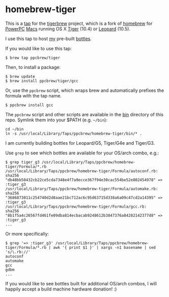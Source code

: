 # homebrew-tiger

This is a [tap](https://docs.brew.sh/Taps)
for the [tigerbrew](https://github.com/mistydemeo/tigerbrew) project,
which is a fork of [homebrew](https://brew.sh/)
for [PowerPC](https://en.wikipedia.org/wiki/PowerPC)
[Macs](https://en.wikipedia.org/wiki/Macintosh)
running OS X [Tiger](https://en.wikipedia.org/wiki/Mac_OS_X_Tiger) (10.4)
or [Leopard](https://en.wikipedia.org/wiki/Mac_OS_X_Leopard) (10.5).

I use this tap to host [my](https://jason.pepas.com)
pre-built [bottles](https://docs.brew.sh/Bottles).

If you would like to use this tap:

```
$ brew tap ppcbrew/tiger
```

Then, to install a package:

```
$ brew update
$ brew install ppcbrew/tiger/gcc
```

Or, use the `ppcbrew` script, which wraps brew and automatically prefixes the formula with the tap name.

```
$ ppcbrew install gcc
```

The `ppcbrew` script and other scripts are available in the
[bin](https://github.com/ppcbrew/homebrew-tiger/tree/master/bin) directory of this repo.
Symlink them into your $PATH (e.g. `~/bin`):

```
cd ~/bin
ln -s /usr/local/Library/Taps/ppcbrew/homebrew-tiger/bin/* .
```

I am currently building bottles for Leopard/G5, Tiger/G4e and Tiger/G3.

Use `grep` to see which bottles are available for your OS/arch combo, e.g.:

```
$ grep tiger_g3 /usr/local/Library/Taps/ppcbrew/homebrew-tiger/Formula/*.rb
/usr/local/Library/Taps/ppcbrew/homebrew-tiger/Formula/autoconf.rb:    sha256 "db48bb50432cb22ce5cda7348e4f7a9ecce367f94e30cac554be52e802454978" => :tiger_g3
/usr/local/Library/Taps/ppcbrew/homebrew-tiger/Formula/automake.rb:    sha256 "3686873011c254740d2d8aae21bc712ac6c95d63715d338a6a09c47cd2a14395" => :tiger_g3
/usr/local/Library/Taps/ppcbrew/homebrew-tiger/Formula/gcc.rb:    sha256 "8b1f5a4c26567fd461fe09dba814ecbacab9248612b3847376a84282142377d8" => :tiger_g3
...
```

Or more specifically:

```
$ grep '=> :tiger_g3' /usr/local/Library/Taps/ppcbrew/homebrew-tiger/Formula/*.rb | awk '{ print $1 }' | xargs -n1 basename | sed 's/\.rb://'
autoconf
automake
gcc
gdbm
...
```

If you would like to see bottles built for additional OS/arch combos,
I will happily accept a build machine hardware donation! :)

